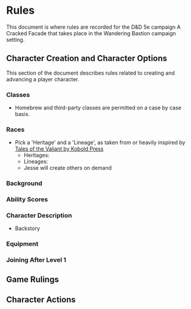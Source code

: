 # Rules
This document is where rules are recorded for the D&D 5e campaign A Cracked Facade that takes place in the Wandering Bastion campaign setting.
## Character Creation and Character Options
This section of the document describes rules related to creating and advancing a player character.
### Classes

- Homebrew and third-party classes are permitted on a case by case basis.
### Races

- Pick a 'Heritage' and a 'Lineage', as taken from or heavily inspired by [Tales of the Valiant by Kobold Press](https://koboldpress.com/kpstore/product/tales-of-the-valiant-alpha-release-pdf/) 
	- Heritages:
	- Lineages:
	- Jesse will create others on demand
### Background
### Ability Scores
### Character Description

- Backstory

### Equipment
### Joining After Level 1
## Game Rulings
## Character Actions